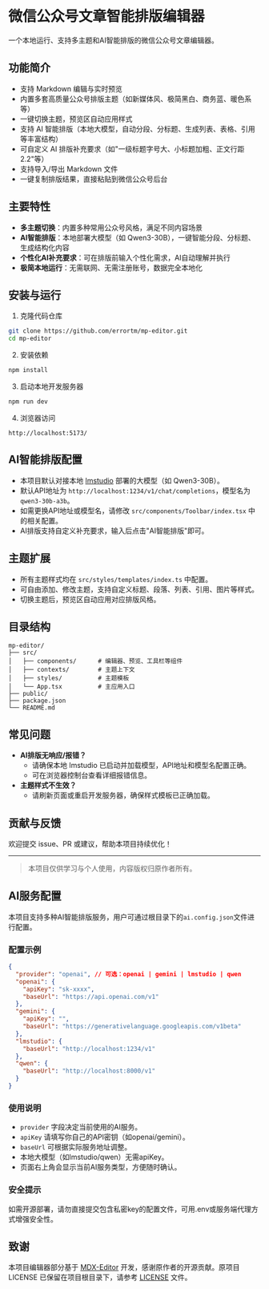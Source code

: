 # 微信公众号文章智能排版编辑器

一个本地运行、支持多主题和AI智能排版的微信公众号文章编辑器。

## 功能简介

- 支持 Markdown 编辑与实时预览
- 内置多套高质量公众号排版主题（如新媒体风、极简黑白、商务蓝、暖色系等）
- 一键切换主题，预览区自动应用样式
- 支持 AI 智能排版（本地大模型，自动分段、分标题、生成列表、表格、引用等丰富结构）
- 可自定义 AI 排版补充要求（如"一级标题字号大、小标题加粗、正文行距2.2"等）
- 支持导入/导出 Markdown 文件
- 一键复制排版结果，直接粘贴到微信公众号后台

## 主要特性

- **多主题切换**：内置多种常用公众号风格，满足不同内容场景
- **AI智能排版**：本地部署大模型（如 Qwen3-30B），一键智能分段、分标题、生成结构化内容
- **个性化AI补充要求**：可在排版前输入个性化需求，AI自动理解并执行
- **极简本地运行**：无需联网、无需注册账号，数据完全本地化

## 安装与运行

1. 克隆代码仓库

```bash
git clone https://github.com/errortm/mp-editor.git
cd mp-editor
```

2. 安装依赖

```bash
npm install
```

3. 启动本地开发服务器

```bash
npm run dev
```

4. 浏览器访问

```
http://localhost:5173/
```

## AI智能排版配置

- 本项目默认对接本地 [lmstudio](https://lmstudio.ai/) 部署的大模型（如 Qwen3-30B）。
- 默认API地址为 `http://localhost:1234/v1/chat/completions`，模型名为 `qwen3-30b-a3b`。
- 如需更换API地址或模型名，请修改 `src/components/Toolbar/index.tsx` 中的相关配置。
- AI排版支持自定义补充要求，输入后点击"AI智能排版"即可。

## 主题扩展

- 所有主题样式均在 `src/styles/templates/index.ts` 中配置。
- 可自由添加、修改主题，支持自定义标题、段落、列表、引用、图片等样式。
- 切换主题后，预览区自动应用对应排版风格。

## 目录结构

```
mp-editor/
├── src/
│   ├── components/      # 编辑器、预览、工具栏等组件
│   ├── contexts/        # 主题上下文
│   ├── styles/          # 主题模板
│   └── App.tsx          # 主应用入口
├── public/
├── package.json
└── README.md
```

## 常见问题

- **AI排版无响应/报错？**
  - 请确保本地 lmstudio 已启动并加载模型，API地址和模型名配置正确。
  - 可在浏览器控制台查看详细报错信息。
- **主题样式不生效？**
  - 请刷新页面或重启开发服务器，确保样式模板已正确加载。

## 贡献与反馈

欢迎提交 issue、PR 或建议，帮助本项目持续优化！

---

> 本项目仅供学习与个人使用，内容版权归原作者所有。

## AI服务配置

本项目支持多种AI智能排版服务，用户可通过根目录下的`ai.config.json`文件进行配置。

### 配置示例
```json
{
  "provider": "openai", // 可选：openai | gemini | lmstudio | qwen
  "openai": {
    "apiKey": "sk-xxxx",
    "baseUrl": "https://api.openai.com/v1"
  },
  "gemini": {
    "apiKey": "",
    "baseUrl": "https://generativelanguage.googleapis.com/v1beta"
  },
  "lmstudio": {
    "baseUrl": "http://localhost:1234/v1"
  },
  "qwen": {
    "baseUrl": "http://localhost:8000/v1"
  }
}
```

### 使用说明
- `provider` 字段决定当前使用的AI服务。
- `apiKey` 请填写你自己的API密钥（如openai/gemini）。
- `baseUrl` 可根据实际服务地址调整。
- 本地大模型（如lmstudio/qwen）无需apiKey。
- 页面右上角会显示当前AI服务类型，方便随时确认。

### 安全提示
如需开源部署，请勿直接提交包含私密key的配置文件，可用.env或服务端代理方式增强安全性。

## 致谢
本项目编辑器部分基于 [MDX-Editor](https://github.com/mdx-editor/editor) 开发，感谢原作者的开源贡献。原项目 LICENSE 已保留在项目根目录下，请参考 [LICENSE](LICENSE) 文件。
